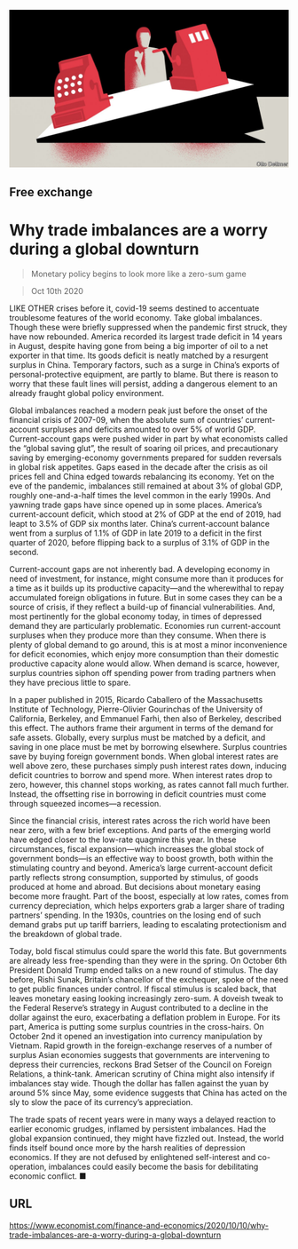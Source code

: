 ![](./images/20201010_FND000_0.jpg)

## Free exchange

# Why trade imbalances are a worry during a global downturn

> Monetary policy begins to look more like a zero-sum game

> Oct 10th 2020

LIKE OTHER crises before it, covid-19 seems destined to accentuate troublesome features of the world economy. Take global imbalances. Though these were briefly suppressed when the pandemic first struck, they have now rebounded. America recorded its largest trade deficit in 14 years in August, despite having gone from being a big importer of oil to a net exporter in that time. Its goods deficit is neatly matched by a resurgent surplus in China. Temporary factors, such as a surge in China’s exports of personal-protective equipment, are partly to blame. But there is reason to worry that these fault lines will persist, adding a dangerous element to an already fraught global policy environment.

Global imbalances reached a modern peak just before the onset of the financial crisis of 2007-09, when the absolute sum of countries’ current-account surpluses and deficits amounted to over 5% of world GDP. Current-account gaps were pushed wider in part by what economists called the “global saving glut”, the result of soaring oil prices, and precautionary saving by emerging-economy governments prepared for sudden reversals in global risk appetites. Gaps eased in the decade after the crisis as oil prices fell and China edged towards rebalancing its economy. Yet on the eve of the pandemic, imbalances still remained at about 3% of global GDP, roughly one-and-a-half times the level common in the early 1990s. And yawning trade gaps have since opened up in some places. America’s current-account deficit, which stood at 2% of GDP at the end of 2019, had leapt to 3.5% of GDP six months later. China’s current-account balance went from a surplus of 1.1% of GDP in late 2019 to a deficit in the first quarter of 2020, before flipping back to a surplus of 3.1% of GDP in the second.

Current-account gaps are not inherently bad. A developing economy in need of investment, for instance, might consume more than it produces for a time as it builds up its productive capacity—and the wherewithal to repay accumulated foreign obligations in future. But in some cases they can be a source of crisis, if they reflect a build-up of financial vulnerabilities. And, most pertinently for the global economy today, in times of depressed demand they are particularly problematic. Economies run current-account surpluses when they produce more than they consume. When there is plenty of global demand to go around, this is at most a minor inconvenience for deficit economies, which enjoy more consumption than their domestic productive capacity alone would allow. When demand is scarce, however, surplus countries siphon off spending power from trading partners when they have precious little to spare.

In a paper published in 2015, Ricardo Caballero of the Massachusetts Institute of Technology, Pierre-Olivier Gourinchas of the University of California, Berkeley, and Emmanuel Farhi, then also of Berkeley, described this effect. The authors frame their argument in terms of the demand for safe assets. Globally, every surplus must be matched by a deficit, and saving in one place must be met by borrowing elsewhere. Surplus countries save by buying foreign government bonds. When global interest rates are well above zero, these purchases simply push interest rates down, inducing deficit countries to borrow and spend more. When interest rates drop to zero, however, this channel stops working, as rates cannot fall much further. Instead, the offsetting rise in borrowing in deficit countries must come through squeezed incomes—a recession.

Since the financial crisis, interest rates across the rich world have been near zero, with a few brief exceptions. And parts of the emerging world have edged closer to the low-rate quagmire this year. In these circumstances, fiscal expansion—which increases the global stock of government bonds—is an effective way to boost growth, both within the stimulating country and beyond. America’s large current-account deficit partly reflects strong consumption, supported by stimulus, of goods produced at home and abroad. But decisions about monetary easing become more fraught. Part of the boost, especially at low rates, comes from currency depreciation, which helps exporters grab a larger share of trading partners’ spending. In the 1930s, countries on the losing end of such demand grabs put up tariff barriers, leading to escalating protectionism and the breakdown of global trade.

Today, bold fiscal stimulus could spare the world this fate. But governments are already less free-spending than they were in the spring. On October 6th President Donald Trump ended talks on a new round of stimulus. The day before, Rishi Sunak, Britain’s chancellor of the exchequer, spoke of the need to get public finances under control. If fiscal stimulus is scaled back, that leaves monetary easing looking increasingly zero-sum. A doveish tweak to the Federal Reserve’s strategy in August contributed to a decline in the dollar against the euro, exacerbating a deflation problem in Europe. For its part, America is putting some surplus countries in the cross-hairs. On October 2nd it opened an investigation into currency manipulation by Vietnam. Rapid growth in the foreign-exchange reserves of a number of surplus Asian economies suggests that governments are intervening to depress their currencies, reckons Brad Setser of the Council on Foreign Relations, a think-tank. American scrutiny of China might also intensify if imbalances stay wide. Though the dollar has fallen against the yuan by around 5% since May, some evidence suggests that China has acted on the sly to slow the pace of its currency’s appreciation.

The trade spats of recent years were in many ways a delayed reaction to earlier economic grudges, inflamed by persistent imbalances. Had the global expansion continued, they might have fizzled out. Instead, the world finds itself bound once more by the harsh realities of depression economics. If they are not defused by enlightened self-interest and co-operation, imbalances could easily become the basis for debilitating economic conflict. ■

## URL

https://www.economist.com/finance-and-economics/2020/10/10/why-trade-imbalances-are-a-worry-during-a-global-downturn
